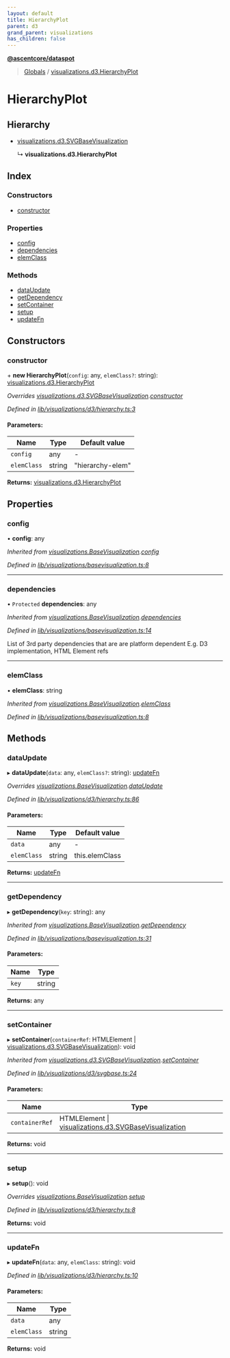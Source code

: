 ```yaml
---
layout: default
title: HierarchyPlot
parent: d3
grand_parent: visualizations
has_children: false
---
```


**[@ascentcore/dataspot](../README.md)**

> [Globals](../globals.md) / [visualizations.d3.HierarchyPlot](visualizations_d3_hierarchyplot)

# HierarchyPlot

## Hierarchy

* [visualizations.d3.SVGBaseVisualization](visualizations_d3_svgbasevisualization)

  ↳ **visualizations.d3.HierarchyPlot**

## Index

### Constructors

* [constructor](visualizations_d3_hierarchyplot#constructor)

### Properties

* [config](visualizations_d3_hierarchyplot#config)
* [dependencies](visualizations_d3_hierarchyplot#dependencies)
* [elemClass](visualizations_d3_hierarchyplot#elemclass)

### Methods

* [dataUpdate](visualizations_d3_hierarchyplot#dataupdate)
* [getDependency](visualizations_d3_hierarchyplot#getdependency)
* [setContainer](visualizations_d3_hierarchyplot#setcontainer)
* [setup](visualizations_d3_hierarchyplot#setup)
* [updateFn](visualizations_d3_hierarchyplot#updatefn)

## Constructors

### constructor

\+ **new HierarchyPlot**(`config`: any, `elemClass?`: string): [visualizations.d3.HierarchyPlot](visualizations_d3_hierarchyplot)

*Overrides [visualizations.d3.SVGBaseVisualization](visualizations_d3_svgbasevisualization).[constructor](visualizations_d3_svgbasevisualization#constructor)*

*Defined in [lib/visualizations/d3/hierarchy.ts:3](https://github.com/ascentcore/dataspot/blob/5151dd9/lib/visualizations/d3/hierarchy.ts#L3)*

#### Parameters:

Name | Type | Default value |
------ | ------ | ------ |
`config` | any | - |
`elemClass` | string | "hierarchy-elem" |

**Returns:** [visualizations.d3.HierarchyPlot](visualizations_d3_hierarchyplot)

## Properties

### config

•  **config**: any

*Inherited from [visualizations.BaseVisualization](visualizations_basevisualization).[config](visualizations_basevisualization#config)*

*Defined in [lib/visualizations/basevisualization.ts:8](https://github.com/ascentcore/dataspot/blob/5151dd9/lib/visualizations/basevisualization.ts#L8)*

___

### dependencies

• `Protected` **dependencies**: any

*Inherited from [visualizations.BaseVisualization](visualizations_basevisualization).[dependencies](visualizations_basevisualization#dependencies)*

*Defined in [lib/visualizations/basevisualization.ts:14](https://github.com/ascentcore/dataspot/blob/5151dd9/lib/visualizations/basevisualization.ts#L14)*

List of 3rd party dependencies that are are platform dependent
E.g. D3 implementation, HTML Element refs

___

### elemClass

•  **elemClass**: string

*Inherited from [visualizations.BaseVisualization](visualizations_basevisualization).[elemClass](visualizations_basevisualization#elemclass)*

*Defined in [lib/visualizations/basevisualization.ts:8](https://github.com/ascentcore/dataspot/blob/5151dd9/lib/visualizations/basevisualization.ts#L8)*

## Methods

### dataUpdate

▸ **dataUpdate**(`data`: any, `elemClass?`: string): [updateFn](visualizations_d3_hierarchyplot#updatefn)

*Overrides [visualizations.BaseVisualization](visualizations_basevisualization).[dataUpdate](visualizations_basevisualization#dataupdate)*

*Defined in [lib/visualizations/d3/hierarchy.ts:86](https://github.com/ascentcore/dataspot/blob/5151dd9/lib/visualizations/d3/hierarchy.ts#L86)*

#### Parameters:

Name | Type | Default value |
------ | ------ | ------ |
`data` | any | - |
`elemClass` | string | this.elemClass |

**Returns:** [updateFn](visualizations_d3_hierarchyplot#updatefn)

___

### getDependency

▸ **getDependency**(`key`: string): any

*Inherited from [visualizations.BaseVisualization](visualizations_basevisualization).[getDependency](visualizations_basevisualization#getdependency)*

*Defined in [lib/visualizations/basevisualization.ts:31](https://github.com/ascentcore/dataspot/blob/5151dd9/lib/visualizations/basevisualization.ts#L31)*

#### Parameters:

Name | Type |
------ | ------ |
`key` | string |

**Returns:** any

___

### setContainer

▸ **setContainer**(`containerRef`: HTMLElement \| [visualizations.d3.SVGBaseVisualization](visualizations_d3_svgbasevisualization)): void

*Inherited from [visualizations.d3.SVGBaseVisualization](visualizations_d3_svgbasevisualization).[setContainer](visualizations_d3_svgbasevisualization#setcontainer)*

*Defined in [lib/visualizations/d3/svgbase.ts:24](https://github.com/ascentcore/dataspot/blob/5151dd9/lib/visualizations/d3/svgbase.ts#L24)*

#### Parameters:

Name | Type |
------ | ------ |
`containerRef` | HTMLElement \| [visualizations.d3.SVGBaseVisualization](visualizations_d3_svgbasevisualization) |

**Returns:** void

___

### setup

▸ **setup**(): void

*Overrides [visualizations.BaseVisualization](visualizations_basevisualization).[setup](visualizations_basevisualization#setup)*

*Defined in [lib/visualizations/d3/hierarchy.ts:8](https://github.com/ascentcore/dataspot/blob/5151dd9/lib/visualizations/d3/hierarchy.ts#L8)*

**Returns:** void

___

### updateFn

▸ **updateFn**(`data`: any, `elemClass`: string): void

*Defined in [lib/visualizations/d3/hierarchy.ts:10](https://github.com/ascentcore/dataspot/blob/5151dd9/lib/visualizations/d3/hierarchy.ts#L10)*

#### Parameters:

Name | Type |
------ | ------ |
`data` | any |
`elemClass` | string |

**Returns:** void
